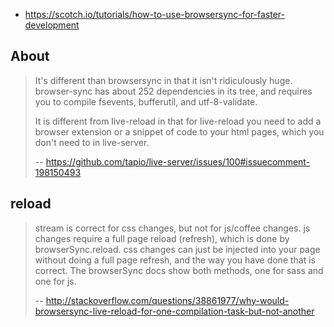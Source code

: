 
- https://scotch.io/tutorials/how-to-use-browsersync-for-faster-development

## About

>It's different than browsersync in that it isn't ridiculously huge. browser-sync has about 252 dependencies in its tree, and requires you to compile fsevents, bufferutil, and utf-8-validate.
>
>It is different from live-reload in that for live-reload you need to add a browser extension or a snippet of code to your html pages, which you don't need to in live-server.
>
>-- https://github.com/tapio/live-server/issues/100#issuecomment-198150493


## reload

>stream is correct for css changes, but not for js/coffee changes. js changes require a full page reload (refresh), which is done by browserSync.reload. css changes can just be injected into your page without doing a full page refresh, and the way you have done that is correct. The browserSync docs show both methods, one for sass and one for js.
>
>-- http://stackoverflow.com/questions/38861977/why-would-browsersync-live-reload-for-one-compilation-task-but-not-another
